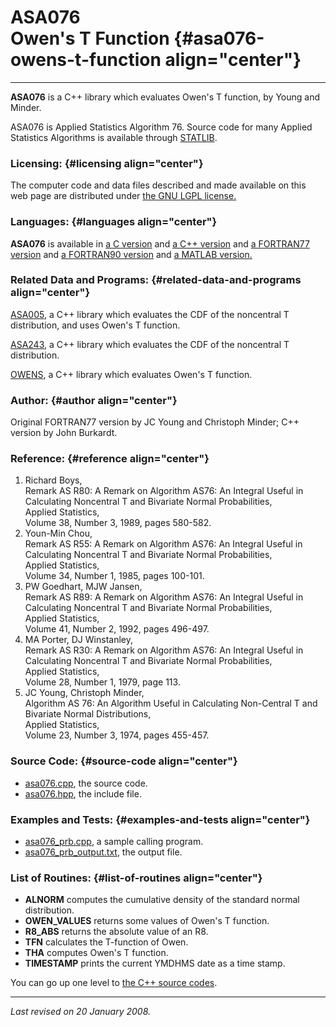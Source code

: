 ASA076\
Owen's T Function {#asa076-owens-t-function align="center"}
=================

------------------------------------------------------------------------

**ASA076** is a C++ library which evaluates Owen's T function, by Young
and Minder.

ASA076 is Applied Statistics Algorithm 76. Source code for many Applied
Statistics Algorithms is available through
[STATLIB](http://lib.stat.cmu.edu/apstat).

### Licensing: {#licensing align="center"}

The computer code and data files described and made available on this
web page are distributed under [the GNU LGPL
license.](../../txt/gnu_lgpl.txt)

### Languages: {#languages align="center"}

**ASA076** is available in [a C version](../../c_src/asa076/asa076.md)
and [a C++ version](../../master/asa076/asa076.md) and [a FORTRAN77
version](../../f77_src/asa076/asa076.md) and [a FORTRAN90
version](../../f_src/asa076/asa076.md) and [a MATLAB
version.](../../m_src/asa076/asa076.md)

### Related Data and Programs: {#related-data-and-programs align="center"}

[ASA005](../../master/asa005/asa005.md), a C++ library which
evaluates the CDF of the noncentral T distribution, and uses Owen's T
function.

[ASA243](../../master/asa243/asa243.md), a C++ library which
evaluates the CDF of the noncentral T distribution.

[OWENS](../../master/owens/owens.md), a C++ library which evaluates
Owen's T function.

### Author: {#author align="center"}

Original FORTRAN77 version by JC Young and Christoph Minder; C++ version
by John Burkardt.

### Reference: {#reference align="center"}

1.  Richard Boys,\
    Remark AS R80: A Remark on Algorithm AS76: An Integral Useful in
    Calculating Noncentral T and Bivariate Normal Probabilities,\
    Applied Statistics,\
    Volume 38, Number 3, 1989, pages 580-582.
2.  Youn-Min Chou,\
    Remark AS R55: A Remark on Algorithm AS76: An Integral Useful in
    Calculating Noncentral T and Bivariate Normal Probabilities,\
    Applied Statistics,\
    Volume 34, Number 1, 1985, pages 100-101.
3.  PW Goedhart, MJW Jansen,\
    Remark AS R89: A Remark on Algorithm AS76: An Integral Useful in
    Calculating Noncentral T and Bivariate Normal Probabilities,\
    Applied Statistics,\
    Volume 41, Number 2, 1992, pages 496-497.
4.  MA Porter, DJ Winstanley,\
    Remark AS R30: A Remark on Algorithm AS76: An Integral Useful in
    Calculating Noncentral T and Bivariate Normal Probabilities,\
    Applied Statistics,\
    Volume 28, Number 1, 1979, page 113.
5.  JC Young, Christoph Minder,\
    Algorithm AS 76: An Algorithm Useful in Calculating Non-Central T
    and Bivariate Normal Distributions,\
    Applied Statistics,\
    Volume 23, Number 3, 1974, pages 455-457.

### Source Code: {#source-code align="center"}

-   [asa076.cpp](asa076.cpp), the source code.
-   [asa076.hpp](asa076.hpp), the include file.

### Examples and Tests: {#examples-and-tests align="center"}

-   [asa076\_prb.cpp](asa076_prb.cpp), a sample calling program.
-   [asa076\_prb\_output.txt](asa076_prb_output.txt), the output file.

### List of Routines: {#list-of-routines align="center"}

-   **ALNORM** computes the cumulative density of the standard normal
    distribution.
-   **OWEN\_VALUES** returns some values of Owen's T function.
-   **R8\_ABS** returns the absolute value of an R8.
-   **TFN** calculates the T-function of Owen.
-   **THA** computes Owen's T function.
-   **TIMESTAMP** prints the current YMDHMS date as a time stamp.

You can go up one level to [the C++ source codes](../cpp_src.md).

------------------------------------------------------------------------

*Last revised on 20 January 2008.*
